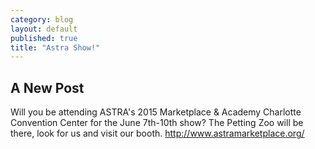 ```yaml
---
category: blog
layout: default
published: true
title: "Astra Show!"
---
```


## A New Post
Will you be attending ASTRA's 2015 Marketplace & Academy
Charlotte Convention Center for the June 7th-10th show? 
The Petting Zoo will be there, look for us and visit our booth. 
http://www.astramarketplace.org/
